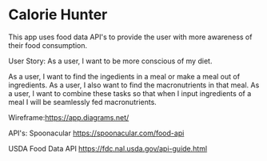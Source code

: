 # Calorie Hunter
This app uses food data API's to provide the user with more awareness of their food consumption.

User Story: As a user, I want to be more conscious of my diet.

As a user, I want to find the ingedients in a meal or make a meal out of ingredients.
As a user, I also want to find the macronutrients in that meal.
As a user, I want to combine these tasks so that when I input ingredients of a meal I will be seamlessly fed macronutrients.

Wireframe:https://app.diagrams.net/


API's: Spoonacular
https://spoonacular.com/food-api

USDA Food Data API
https://fdc.nal.usda.gov/api-guide.html

